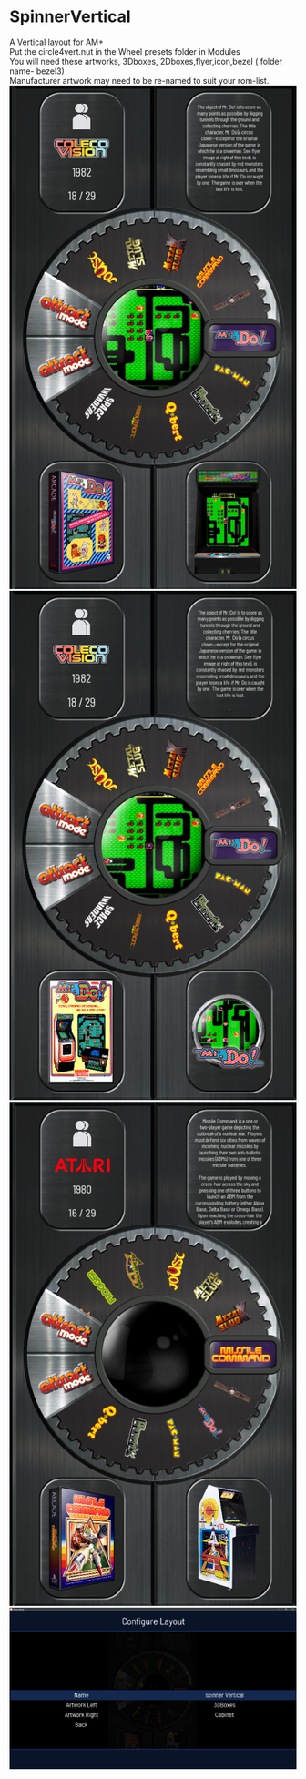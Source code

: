 # SpinnerVertical
A Vertical layout for AM+                          
Put the circle4vert.nut in the Wheel presets folder in Modules                                      
You will need these artworks, 3Dboxes, 2Dboxes,flyer,icon,bezel ( folder name- bezel3)                               
Manufacturer artwork may need to be re-named to suit your rom-list.
![image alt](https://github.com/Tankman3737/SpinnerVertical/blob/3b3a36844cc5eb2b976e78d276cec84f0ae27758/SV1.png)
![image alt](https://github.com/Tankman3737/SpinnerVertical/blob/fac8a5ef191b1c5aeb4b135e743a7b73b984793d/SV2.png)
![image alt](https://github.com/Tankman3737/SpinnerVertical/blob/fc60ee6e5c43f75c1a9e1136a0498746e9eaf952/SV3.png)
![image alt](https://github.com/Tankman3737/SpinnerVertical/blob/36c35d286796934409ac13bce4301b9c15e1d24c/SV4.png)
